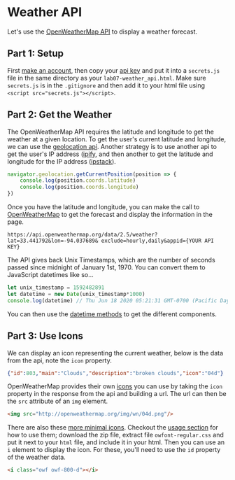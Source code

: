 

# Weather API

Let's use the [OpenWeatherMap API](https://openweathermap.org/current) to display a weather forecast.

## Part 1: Setup

First [make an account](https://openweathermap.org/register), then copy your [api key](https://home.openweathermap.org/api_keys) and put it into a `secrets.js` file in the same directory as your `lab07-weather_api.html`. Make sure `secrets.js` is in the `.gitignore` and then add it to your html file using `<script src="secrets.js"></script>`.


## Part 2: Get the Weather

The OpenWeatherMap API requires the latitude and longitude to get the weather at a given location. To get the user's current latitude and longitude, we can use the [geolocation api](https://www.w3schools.com/html/html5_geolocation.asp). Another strategy is to use another api to get the user's IP address ([ipify](https://www.ipify.org/), and then another to get the latitude and longitude for the IP address ([ipstack](https://ipstack.com/documentation)).

```javascript
navigator.geolocation.getCurrentPosition(position => {
    console.log(position.coords.latitude)
    console.log(position.coords.longitude)
})
```

Once you have the latitude and longitude, you can make the call to [OpenWeatherMap](https://openweathermap.org/api/one-call-api) to get the forecast and display the information in the page.


`https://api.openweathermap.org/data/2.5/weather?lat=33.441792&lon=-94.037689&
exclude=hourly,daily&appid={YOUR API KEY}`


The API gives back Unix Timestamps, which are the number of seconds passed since midnight of January 1st, 1970. You can convert them to JavaScript datetimes like so...

```javascript
let unix_timestamp = 1592482891
let datetime = new Date(unix_timestamp*1000)
console.log(datetime) // Thu Jun 18 2020 05:21:31 GMT-0700 (Pacific Daylight Time)
```

You can then use the [datetime methods](https://developer.mozilla.org/en-US/docs/Web/JavaScript/Reference/Global_Objects/Date#Examples) to get the different components.


## Part 3: Use Icons

We can display an icon representing the current weather, below is the data from the api, note the `icon` property.

```json
{"id":803,"main":"Clouds","description":"broken clouds","icon":"04d"}
```

OpenWeatherMap provides their own [icons](https://openweathermap.org/weather-conditions#Icon-list) you can use by taking the `icon` property in the response from the api and building a url. The url can then be the `src` attribute of an `img` element.

```html
<img src="http://openweathermap.org/img/wn/04d.png"/>
```

There are also these [more minimal icons](https://websygen.github.io/owfont/). Checkout the [usage section](https://websygen.github.io/owfont/#usage) for how to use them; download the zip file, extract file `owfont-regular.css` and put it next to your `html` file, and include it in your html. Then you can use an `i` element to display the icon. For these, you'll need to use the `id` property of the weather data.

```html
<i class="owf owf-800-d"></i>
```

